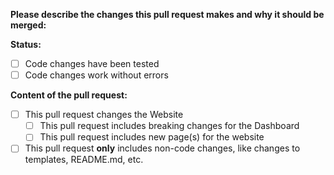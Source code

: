 **Please describe the changes this pull request makes and why it should be merged:**


**Status:**

- [ ] Code changes have been tested
- [ ] Code changes work without errors

**Content of the pull request:**  

- [ ] This pull request changes the Website
  - [ ] This pull request includes breaking changes for the Dashboard
  - [ ] This pull request includes new page(s) for the website
- [ ] This pull request **only** includes non-code changes, like changes to templates, README.md, etc.
